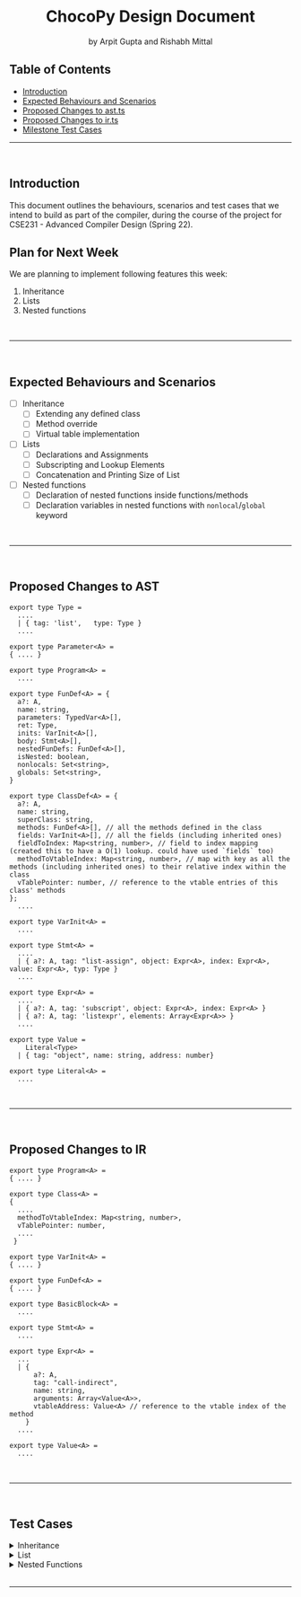 <!-- Markdown Template Credits: https://github.com/othneildrew/Best-README-Template/blob/master/README.md -->

<h1 align="center">
  <strong>ChocoPy Design Document</strong>
</h1>
<p align="center">
  by Arpit Gupta and Rishabh Mittal
</p>

<!-- DON'T EDIT THIS SECTION, INSTEAD RE-RUN doctoc TO UPDATE -->
## Table of Contents

- [Introduction](#introduction)
- [Expected Behaviours and Scenarios](#expected-behaviours-and-scenarios)
- [Proposed Changes to ast.ts](#proposed-changes-to-ast)
- [Proposed Changes to ir.ts](#proposed-changes-to-ir)
- [Milestone Test Cases](#test-cases)

<!-- END doctoc generated TOC please keep comment here to allow auto update -->
***
<br/>

## **Introduction**

This document outlines the behaviours, scenarios and test cases that we intend to build as part of the compiler, during the course of the project for CSE231 - Advanced Compiler Design (Spring 22).

## **Plan for Next Week**

We are planning to implement following features this week:

1. Inheritance
1. Lists
1. Nested functions

<br/>

***

<br/>

## **Expected Behaviours and Scenarios**

- [ ] Inheritance
  - [ ] Extending any defined class
  - [ ] Method override
  - [ ] Virtual table implementation
  
- [ ] Lists
  - [ ] Declarations and Assignments
  - [ ] Subscripting and Lookup Elements
  - [ ] Concatenation and Printing Size of List

- [ ] Nested functions
  - [ ] Declaration of nested functions inside functions/methods
  - [ ] Declaration variables in nested functions with `nonlocal`/`global` keyword

<br/>

***

<br/>

## **Proposed Changes to AST**

```
export type Type =
  ....
  | { tag: 'list',   type: Type }
  ....

export type Parameter<A> = 
{ .... }

export type Program<A> = 
  ....

export type FunDef<A> = {
  a?: A,
  name: string,
  parameters: TypedVar<A>[],
  ret: Type,
  inits: VarInit<A>[],
  body: Stmt<A>[],
  nestedFunDefs: FunDef<A>[],
  isNested: boolean,
  nonlocals: Set<string>,
  globals: Set<string>,
}

export type ClassDef<A> = {
  a?: A,
  name: string,
  superClass: string,
  methods: FunDef<A>[], // all the methods defined in the class
  fields: VarInit<A>[], // all the fields (including inherited ones)
  fieldToIndex: Map<string, number>, // field to index mapping (created this to have a O(1) lookup. could have used `fields` too)
  methodToVtableIndex: Map<string, number>, // map with key as all the methods (including inherited ones) to their relative index within the class
  vTablePointer: number, // reference to the vtable entries of this class' methods
};
  ....

export type VarInit<A> =
  ....

export type Stmt<A> =
  ....
  | { a?: A, tag: "list-assign", object: Expr<A>, index: Expr<A>, value: Expr<A>, typ: Type }
  ....

export type Expr<A> =
  ....
  | { a?: A, tag: 'subscript', object: Expr<A>, index: Expr<A> }  
  | { a?: A, tag: 'listexpr', elements: Array<Expr<A>> }
  ....

export type Value =
    Literal<Type>
  | { tag: "object", name: string, address: number}

export type Literal<A> =
  ....

```

<br/>

***

<br/>

## **Proposed Changes to IR**

```
export type Program<A> = 
{ .... }

export type Class<A> = 
{
  ....
  methodToVtableIndex: Map<string, number>,
  vTablePointer: number,
  ....
 }

export type VarInit<A> = 
{ .... }

export type FunDef<A> = 
{ .... }

export type BasicBlock<A> = 
  ....

export type Stmt<A> =
  ....

export type Expr<A> =
  ...
  | {
      a?: A,
      tag: "call-indirect",
      name: string,
      arguments: Array<Value<A>>,
      vtableAddress: Value<A> // reference to the vtable index of the method
    } 
  ....

export type Value<A> = 
  ....

```


<br/>

***

<br/>

## **Test Cases**

<details>

  <summary> Inheritance </summary>
  <br/>

  - **Extending a Class** - overriding methods
  ```
  class List(object):
    def sum(self : List) -> int:
      return 1 // 0 

  class Empty(List):
    def sum(self : Empty) -> int:
      return 0

  l : List = None
  l = Empty()
  
  print(l.sum())
  ```
  > The above program must print `0`

  <br/>

  - **Overriding Methods** - overriding constructor
  ```
  class Animal(object):
    legs: int = 0

  class Human(Animal):
    def __init__(self: Human):
      self.legs = 2

  human : Animal = None
  human = Human()
  
  print(human.legs)
  ```
  > The above program must print `2`

  <br/>

  - **Overriding Fields**
  ```
  class Animal(object):
    legs: int = 0

  class Human(Animal):
    pass

  human : Animal = None
  human = Human()
  
  print(human.legs)
  ```
  > The above program must print `0`

  <br/>

  - **Overriding Fields**
  ```
  class Animal(object):
    legs: int = 0

  class Human(Animal):
    legs: int = 2
  ```
  > The above program must throw a `TYPE ERROR` because overriding a field is not allowed in ChocoPy

  <br/>

  - **Overriding Fields** - accessing inherited and private field
  ```
  class Animal(object):
    brain: int = 1
    legs: int = 0

  class Human(Animal):
    hands: int = 2
    def __init__(self: Human):
      self.legs = 2
    
  human: Animal = None
  human = Human()
  
  print(human.brain)
  print(human.hands)
  ```
  > The above program must print -
  ```
  1
  2
  ```

  <br/>

  - **Accessing Super Class' Method**
  ```
  class Animal(object):
    brain: int = 1
    legs: int = 0

    def getLegs(self: Animal) -> int:
      return self.legs

  class Human(Animal):
    hands: int = 2
    def __init__(self: Human):
      self.legs = 2
    
  human: Animal = None
  human = Human()
  
  print(human.getLegs())
  ```

  > The above program must print `2`

  <br/>

  - **Accessing Overridden Method**
  ```
  class Animal(object):
    brain: int = 1
    legs: int = 0

    def getLegs(self: Animal) -> int:
      return self.legs
    
    def walk(self: Animal) -> int:
      return 1 // 0

  class Human(Animal):
    hands: int = 2
    def __init__(self: Human):
      self.legs = 2
    
    def walk(self: Human) -> int:
      return 1
    
  human: Animal = None
  human = Human()
  
  print(human.walk())
  ```

  > The above program must print `1`

  - **Linked List Example**
  ```
  class List(object):
    def sum(self : List) -> int:
      return 1 // 0 

  class Empty(List):
    def sum(self : Empty) -> int:
      return 0

  class Link(List):
    val : int = 0
    next : List = None
    
    def sum(self : Link) -> int:
      return self.val + self.next.sum()
    
    def new(self : Link, val : int, next : List) -> Link:
      self.val = val
      self.next = next
      return self

  l : List = None
  l = Link().new(5, Link().new(13, Empty()))
  
  print(l.sum())
  ```
  > The above program must print `18`

  <br/>

</details>

<details>
  <summary> List </summary>

  <br/>

  - **List Declaration and Assignment** - of primitive Data Type
  ```
  myList : [[int]] = None
  myList = [[1, 2], [3, 4], [5], [6, 7, 8, 9]]

  print(myList[3][3])
  ```
  > The above program must print `9`

  <br/>

  - **List Declaration and Assignment** - of unknown Data Type
  ```
  myList : [[cls]] = None
  myList = [[1, 2], [3, 4], [5], [6, 7, 8, 9]]

  print(myList[3][3])
  ```
  > The above program must throw a `TYPE ERROR` because `cls` is not a defined class

  <br/>

  - **List Declaration and Assignment** - of incompatible Data Type
  ```
  myList : [bool] = None
  myList = [True, False, True, 1]

  print(myList[0])
  ```
  > The above program must throw a `TYPE ERROR` because `1` is not a valid element for integer list

  <br/>

  - **List Subscripting** - valid index
  ```
  myList : [int] = None
  myList = [99, 88, 77, 66, 55]

  print(myList[2])
  ```
  > The above program must print `77`

  <br/>

  - **List Subscripting** - index out of bounds
  ```
  myList : [int] = None
  myList = [99, 88, 77, 66, 55]

  print(myList[20])
  ```
  > The above program must return a `RUNTIME ERROR`

  <br/>

  - **List Length** - printing size of list
  ```
  myList : [int] = None
  myList = [99, 88, 77, 66, 55]

  print(len(myList))
  ```
  > The above program must print `5`

  <br/>

  - **List Concatenation** - compatible list types
  ```
  myList1 : [int] = None
  myList2 : [int] = None
  myList3 : [int] = None

  myList1 = [1, 2, 3]
  myList2 = [4, 5, 6]
  myList3 = myList1 + myList2

  print(myList1[3])
  ```
  > The above program must compile successfully, and print `4`

  <br/>

  - **List Concatenation** - incompatible list types
  ```
  myList1 : [int] = None
  myList2 : [bool] = None
  myList3 : [int] = None

  myList1 = [1, 2, 3]
  myList2 = [True, False, True]
  myList3 = myList1 + myList2

  print(myList1[3])
  ```
  > The above program must throw a `TYPE ERROR` because an list of integers cannot be concatenated with a list of booleans

  <br/>

</details>

<details>
  <summary> Nested Functions </summary>
  <br/>

  - **Singly Nested Function** - basic test case
  ```
  def f(x: int) -> int:
    def g(y: int) -> int:
      return x + y
    return g(2)
  
  print(f(1))
  ```
  > The above program must print `3`

  <br/>

   - **Calling Nested Function Twice**
   ```
    def f(x: int) -> int:
      def g(y: int) -> int:
        return x + y
      return g(10) + g(7)
    
    print(f(6))
  ```
  > The above program must print `29`

  <br/>

  - **Multiple Nested Functions**
  ```
  def f(x: int) -> int:
    def g(y: int) -> int:
      return x + y
    
    def h(z: int) -> int:
      return x + z
    
    return g(10) + h(7)
  
  print(f(6))
  ```
  > The above program must print `29`

  <br/>

  - **Multiple Nested Functions** - one calling the other
  ```
  def f(x: int) -> int:
    def g(y: int) -> int:
      return x + y
    
    def h(z: int) -> int:
      return g(z + x) + 11
    
    return g(10) + h(7)
  
  print(f(6))
  ```
  > The above program must print `46`

  <br/>

  - **Recursion in Nested Functions**
  ```
  def f(x: int) -> int:
    def factorial(n: int) -> int:
      if n <= 1:
        return 1
      return n * factorial(n - 1)
    return factorial(x)
  
  print(f(5))
  ```
  > The above program must print `120`

  <br/>

  - **Nested Functions with IF Statements**
  ```
  def f(x : int) -> int:
    def g(y : int) -> int:
      if y > 10:
        return h(y + n)
      else:
        return x
    
    def h(z : int) -> int:
      n : int = 0
      n = 100 + z
      return x + n
    
    n : int = 0
    n = 500
    
    return g(15) + g(7)
  
  print(f(6))
  ```
  > The above program must print `627`
  
  <br/>

  - **Shadowing Nested Functions** - redeclaring `f()` as a nested function inside `g()`, with different signature than original
  ```
  def f() -> int:
    def g(y: int) -> int:
      def f(x: int) -> int:
          return x + 1
      return y + f(2)
    return g(4)
  
  print(f())
  ```
  > The above program must print `7`

  <br/>

  - **Incorrect Return Type in Nested Function** - function signature returns `int`, but body returns `None`
  ```
  def f(x: int) -> int:
    def g(y: int) -> int:
      return
  
  print(g(2))
  ```
  > The above program must throw a `TYPE ERROR`

  <br/>

  - **Incorrect Return Type in Nested Function** - function signature returns `None`, but body returns `int`
  ```
  def f(x: int) -> int:
    def g(y: int):
      return y
    return g(2)
  ```
  > The above program must throw a `TYPE ERROR`

  <br/>

  - **`nonlocal` Keyword Overrides `local` Variable** - overrides parameter
  ```
  def fun():
    def f(x: int):
      nonlocal x
      pass
    pass
  ```
  > The above program must throw a `TYPE ERROR`

  <br/>

  - **`nonlocal` Keyword Overrides `local` Variable** - overrides local variable
  ```
  def fun():
    def f(x: int):
      z: int = 2
      nonlocal z
      pass
    pass
  ```
  > The above program must throw a `TYPE ERROR`

  <br/>

  - **`nonlocal` Keyword in a Function that is not Nested**
  ```
  z: int = 3
  def fun():
    nonlocal z
    def f(x: int):
      pass
    pass
  ```
  > The above program must throw a `TYPE ERROR`

  <br/>

  - **Forward Reference to `nonlocal` Variables**
  ```
  def f() -> int:
    def g() -> int:
      nonlocal x
      x = 2
      return x

    x: int = 0
    g()
    return x

  print(f())
  ```
  > The above program must print `2`

  <br/>

- **`nonlocal` Keyword Tests**
  ```
  def f(x: int) -> int:
    def g(y: int) -> int:
      nonlocal x
      x = x + y
      return x
    return g(2) + x
  
  print(f(7))
  ```
  > The above program must print `18`

  <br/>

  - **`nonlocal` Keyword in Triple Nested Functions**
  ```
  def f(x : int) -> int:
    def g(z: int):
      def h(y: int):
        nonlocal x
        nonlocal z
        x = 4
        return
      
      h(z)
      return
    
    g(1)
    return x
  
  print(f(1))
  ```
  > The above program must print `4`

  <br/>

</details>

<br/>

***
